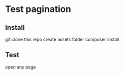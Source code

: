Test pagination
=================


Install
------------------

git clone this repo
create assets folder
composer install



Test
------------------

open any page
